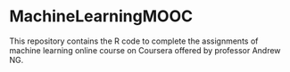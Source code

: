 # MachineLearningMOOC
This repository contains the R code to complete the assignments of machine learning online course on Coursera offered by professor Andrew NG.
